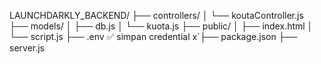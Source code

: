 LAUNCHDARKLY_BACKEND/
├── controllers/
│   └── koutaController.js
├── models/
│   ├── db.js
│   └── kuota.js
├── public/
│   ├── index.html
│   └── script.js
├── .env               ✅ simpan credential
x`├── package.json
├── server.js
